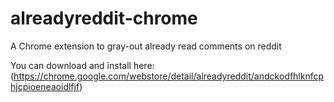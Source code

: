 # alreadyreddit-chrome
A Chrome extension to gray-out already read comments on reddit

You can download and install here: (https://chrome.google.com/webstore/detail/alreadyreddit/andckodfhlknfcphjcpioeneaoidlfjf)
